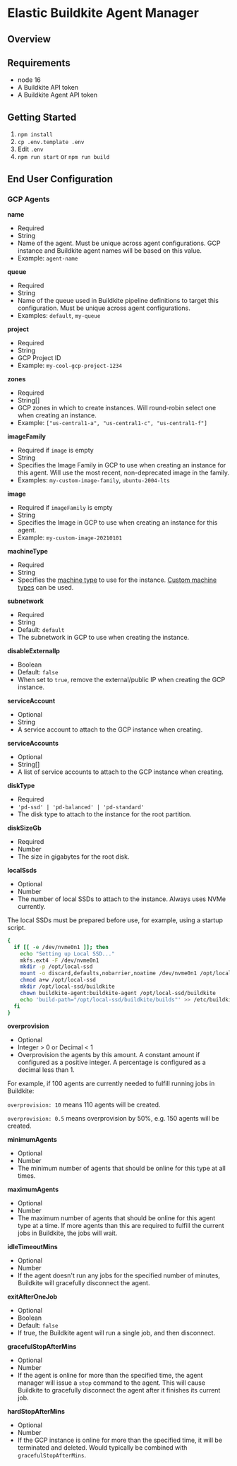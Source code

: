 # Elastic Buildkite Agent Manager

## Overview

## Requirements

- node 16
- A Buildkite API token
- A Buildkite Agent API token

## Getting Started

1. `npm install`
2. `cp .env.template .env`
3. Edit `.env`
4. `npm run start` or `npm run build`

## End User Configuration

### GCP Agents

**name**

- Required
- String
- Name of the agent. Must be unique across agent configurations. GCP instance and Buildkite agent names will be based on this value.
- Example: `agent-name`

**queue**

- Required
- String
- Name of the queue used in Buildkite pipeline definitions to target this configuration. Must be unique across agent configurations.
- Examples: `default`, `my-queue`

**project**

- Required
- String
- GCP Project ID
- Example: `my-cool-gcp-project-1234`

**zones**

- Required
- String[]
- GCP zones in which to create instances. Will round-robin select one when creating an instance.
- Example: `["us-central1-a", "us-central1-c", "us-central1-f"]`

**imageFamily**

- Required if `image` is empty
- String
- Specifies the Image Family in GCP to use when creating an instance for this agent. Will use the most recent, non-deprecated image in the family.
- Examples: `my-custom-image-family`, `ubuntu-2004-lts`

**image**

- Required if `imageFamily` is empty
- String
- Specifies the Image in GCP to use when creating an instance for this agent.
- Example: `my-custom-image-20210101`

**machineType**

- Required
- String
- Specifies the [machine type](https://gcpinstances.doit-intl.com/) to use for the instance. [Custom machine types](https://cloud.google.com/compute/docs/instances/creating-instance-with-custom-machine-type#api) can be used.

**subnetwork**

- Required
- String
- Default: `default`
- The subnetwork in GCP to use when creating the instance.

**disableExternalIp**

- Boolean
- Default: `false`
- When set to `true`, remove the external/public IP when creating the GCP instance.

**serviceAccount**

- Optional
- String
- A service account to attach to the GCP instance when creating.

**serviceAccounts**

- Optional
- String[]
- A list of service accounts to attach to the GCP instance when creating.

**diskType**

- Required
- `'pd-ssd' | 'pd-balanced' | 'pd-standard'`
- The disk type to attach to the instance for the root partition.

**diskSizeGb**

- Required
- Number
- The size in gigabytes for the root disk.

**localSsds**

- Optional
- Number
- The number of local SSDs to attach to the instance. Always uses NVMe currently.

The local SSDs must be prepared before use, for example, using a startup script.

```bash
{
  if [[ -e /dev/nvme0n1 ]]; then
    echo "Setting up Local SSD..."
    mkfs.ext4 -F /dev/nvme0n1
    mkdir -p /opt/local-ssd
    mount -o discard,defaults,nobarrier,noatime /dev/nvme0n1 /opt/local-ssd
    chmod a+w /opt/local-ssd
    mkdir /opt/local-ssd/buildkite
    chown buildkite-agent:buildkite-agent /opt/local-ssd/buildkite
    echo 'build-path="/opt/local-ssd/buildkite/builds"' >> /etc/buildkite-agent/buildkite-agent.cfg
  fi
}
```

**overprovision**

- Optional
- Integer > 0 or Decimal < 1
- Overprovision the agents by this amount. A constant amount if configured as a positive integer. A percentage is configured as a decimal less than 1.

For example, if 100 agents are currently needed to fulfill running jobs in Buildkite:

`overprovision: 10` means 110 agents will be created.

`overprovision: 0.5` means overprovision by 50%, e.g. 150 agents will be created.

**minimumAgents**

- Optional
- Number
- The minimum number of agents that should be online for this type at all times.

**maximumAgents**

- Optional
- Number
- The maximum number of agents that should be online for this agent type at a time. If more agents than this are required to fulfill the current jobs in Buildkite, the jobs will wait.

**idleTimeoutMins**

- Optional
- Number
- If the agent doesn't run any jobs for the specified number of minutes, Buildkite will gracefully disconnect the agent.

**exitAfterOneJob**

- Optional
- Boolean
- Default: `false`
- If true, the Buildkite agent will run a single job, and then disconnect.

**gracefulStopAfterMins**

- Optional
- Number
- If the agent is online for more than the specified time, the agent manager will issue a `stop` command to the agent. This will cause Buildkite to gracefully disconnect the agent after it finishes its current job.

**hardStopAfterMins**

- Optional
- Number
- If the GCP instance is online for more than the specified time, it will be terminated and deleted. Would typically be combined with `gracefulStopAfterMins`.
